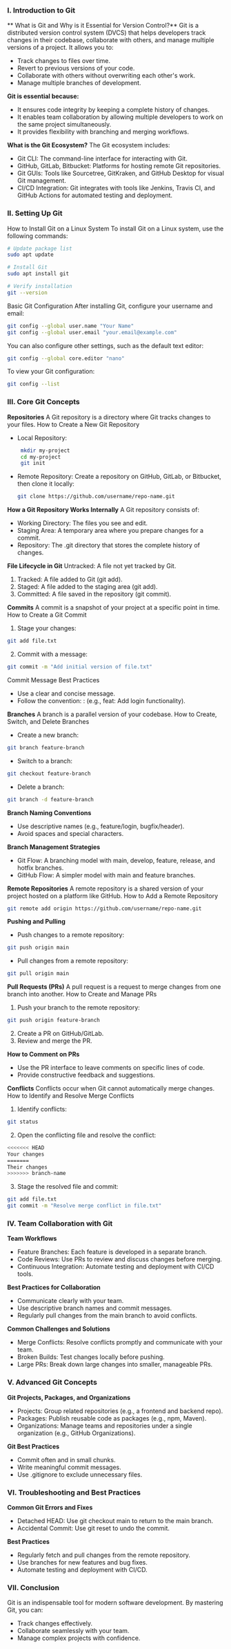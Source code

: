 ### I. Introduction to Git
** What is Git and Why is it Essential for Version Control?**
Git is a distributed version control system (DVCS) that helps developers track changes in their codebase, collaborate with others, and manage multiple versions of a project. It allows you to:
- Track changes to files over time.
- Revert to previous versions of your code.
- Collaborate with others without overwriting each other's work.
- Manage multiple branches of development.

**Git is essential because:**
- It ensures code integrity by keeping a complete history of changes.
- It enables team collaboration by allowing multiple developers to work on the same project simultaneously.
- It provides flexibility with branching and merging workflows.

**What is the Git Ecosystem?**
The Git ecosystem includes:
- Git CLI: The command-line interface for interacting with Git.
- GitHub, GitLab, Bitbucket: Platforms for hosting remote Git repositories.
- Git GUIs: Tools like Sourcetree, GitKraken, and GitHub Desktop for visual Git management.
- CI/CD Integration: Git integrates with tools like Jenkins, Travis CI, and GitHub Actions for automated testing and deployment.

### II. Setting Up Git
How to Install Git on a Linux System
To install Git on a Linux system, use the following commands:
```bash
# Update package list
sudo apt update

# Install Git
sudo apt install git

# Verify installation
git --version
```
Basic Git Configuration
After installing Git, configure your username and email:
````bash
git config --global user.name "Your Name"
git config --global user.email "your.email@example.com"
````
You can also configure other settings, such as the default text editor:
````bash
git config --global core.editor "nano"
````
To view your Git configuration:
````bash
git config --list
````

### III. Core Git Concepts
**Repositories**
A Git repository is a directory where Git tracks changes to your files.
How to Create a New Git Repository
- Local Repository:
  ````bash
   mkdir my-project
   cd my-project
   git init
  ````
- Remote Repository:
Create a repository on GitHub, GitLab, or Bitbucket, then clone it locally:
  ````bash
  git clone https://github.com/username/repo-name.git
  ````
**How a Git Repository Works Internally**
A Git repository consists of:
- Working Directory: The files you see and edit.
- Staging Area: A temporary area where you prepare changes for a commit.
- Repository: The .git directory that stores the complete history of changes.

**File Lifecycle in Git**
Untracked: A file not yet tracked by Git.
1. Tracked: A file added to Git (git add).
2. Staged: A file added to the staging area (git add).
3. Committed: A file saved in the repository (git commit).

**Commits**
A commit is a snapshot of your project at a specific point in time.
How to Create a Git Commit
1. Stage your changes:
````bash
git add file.txt
````
2. Commit with a message:
````bash
git commit -m "Add initial version of file.txt"
````
Commit Message Best Practices
- Use a clear and concise message.
- Follow the convention: <type>: <description> (e.g., feat: Add login functionality).

**Branches**
A branch is a parallel version of your codebase.
How to Create, Switch, and Delete Branches
- Create a new branch:
````bash
git branch feature-branch
````
- Switch to a branch:
````bash
git checkout feature-branch
````
- Delete a branch:
````bash
git branch -d feature-branch
````
**Branch Naming Conventions**
- Use descriptive names (e.g., feature/login, bugfix/header).
- Avoid spaces and special characters.

**Branch Management Strategies**
- Git Flow: A branching model with main, develop, feature, release, and hotfix branches.
- GitHub Flow: A simpler model with main and feature branches.

**Remote Repositories**
A remote repository is a shared version of your project hosted on a platform like GitHub.
How to Add a Remote Repository
````bash
git remote add origin https://github.com/username/repo-name.git
````
**Pushing and Pulling**
- Push changes to a remote repository:
````bash
git push origin main
````
- Pull changes from a remote repository:
````bash
git pull origin main
````
**Pull Requests (PRs)**
A pull request is a request to merge changes from one branch into another.
How to Create and Manage PRs
1. Push your branch to the remote repository:
````bash
git push origin feature-branch
````
2. Create a PR on GitHub/GitLab.
3. Review and merge the PR.

**How to Comment on PRs**
- Use the PR interface to leave comments on specific lines of code.
- Provide constructive feedback and suggestions.

**Conflicts**
Conflicts occur when Git cannot automatically merge changes.
How to Identify and Resolve Merge Conflicts
1. Identify conflicts:
```bash
git status
```
2. Open the conflicting file and resolve the conflict:
```bash
<<<<<<< HEAD
Your changes
=======
Their changes
>>>>>>> branch-name
```
3. Stage the resolved file and commit:
```bash
git add file.txt
git commit -m "Resolve merge conflict in file.txt"
````

### IV. Team Collaboration with Git

**Team Workflows**
- Feature Branches: Each feature is developed in a separate branch.
- Code Reviews: Use PRs to review and discuss changes before merging.
- Continuous Integration: Automate testing and deployment with CI/CD tools.

**Best Practices for Collaboration**
- Communicate clearly with your team.
- Use descriptive branch names and commit messages.
- Regularly pull changes from the main branch to avoid conflicts.

**Common Challenges and Solutions**
- Merge Conflicts: Resolve conflicts promptly and communicate with your team.
- Broken Builds: Test changes locally before pushing.
- Large PRs: Break down large changes into smaller, manageable PRs.

### V. Advanced Git Concepts
**Git Projects, Packages, and Organizations**
- Projects: Group related repositories (e.g., a frontend and backend repo).
- Packages: Publish reusable code as packages (e.g., npm, Maven).
- Organizations: Manage teams and repositories under a single organization (e.g., GitHub Organizations).

**Git Best Practices**
- Commit often and in small chunks.
- Write meaningful commit messages.
- Use .gitignore to exclude unnecessary files.

### VI. Troubleshooting and Best Practices
**Common Git Errors and Fixes**
- Detached HEAD: Use git checkout main to return to the main branch.
- Accidental Commit: Use git reset to undo the commit.

**Best Practices**
- Regularly fetch and pull changes from the remote repository.
- Use branches for new features and bug fixes.
- Automate testing and deployment with CI/CD.

### VII. Conclusion
Git is an indispensable tool for modern software development. By mastering Git, you can:

- Track changes effectively.
- Collaborate seamlessly with your team.
- Manage complex projects with confidence.
